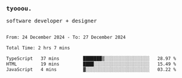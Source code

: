 <samp>
   <h3>tyooou.</h3>
   software developer + designer
   <br/><br/>
  <!--START_SECTION:waka-->

```txt
From: 24 December 2024 - To: 27 December 2024

Total Time: 2 hrs 7 mins

TypeScript   37 mins         ███████▒░░░░░░░░░░░░░░░░░   28.97 %
HTML         19 mins         ████░░░░░░░░░░░░░░░░░░░░░   15.49 %
JavaScript   4 mins          ▓░░░░░░░░░░░░░░░░░░░░░░░░   03.22 %
```

<!--END_SECTION:waka-->
</samp>
